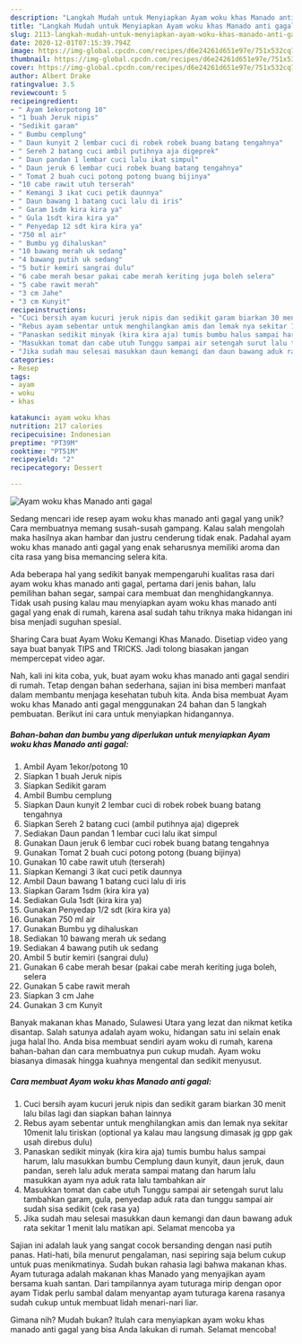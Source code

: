 ```yaml
---
description: "Langkah Mudah untuk Menyiapkan Ayam woku khas Manado anti gagal Anti Gagal"
title: "Langkah Mudah untuk Menyiapkan Ayam woku khas Manado anti gagal Anti Gagal"
slug: 2113-langkah-mudah-untuk-menyiapkan-ayam-woku-khas-manado-anti-gagal-anti-gagal
date: 2020-12-01T07:15:39.794Z
image: https://img-global.cpcdn.com/recipes/d6e24261d651e97e/751x532cq70/ayam-woku-khas-manado-anti-gagal-foto-resep-utama.jpg
thumbnail: https://img-global.cpcdn.com/recipes/d6e24261d651e97e/751x532cq70/ayam-woku-khas-manado-anti-gagal-foto-resep-utama.jpg
cover: https://img-global.cpcdn.com/recipes/d6e24261d651e97e/751x532cq70/ayam-woku-khas-manado-anti-gagal-foto-resep-utama.jpg
author: Albert Drake
ratingvalue: 3.5
reviewcount: 5
recipeingredient:
- " Ayam 1ekorpotong 10"
- "1 buah Jeruk nipis"
- "Sedikit garam"
- " Bumbu cemplung"
- " Daun kunyit 2 lembar cuci di robek robek buang batang tengahnya"
- " Sereh 2 batang cuci ambil putihnya aja digeprek"
- " Daun pandan 1 lembar cuci lalu ikat simpul"
- " Daun jeruk 6 lembar cuci robek buang batang tengahnya"
- " Tomat 2 buah cuci potong potong buang bijinya"
- "10 cabe rawit utuh terserah"
- " Kemangi 3 ikat cuci petik daunnya"
- " Daun bawang 1 batang cuci lalu di iris"
- " Garam 1sdm kira kira ya"
- " Gula 1sdt kira kira ya"
- " Penyedap 12 sdt kira kira ya"
- "750 ml air"
- " Bumbu yg dihaluskan"
- "10 bawang merah uk sedang"
- "4 bawang putih uk sedang"
- "5 butir kemiri sangrai dulu"
- "6 cabe merah besar pakai cabe merah keriting juga boleh selera"
- "5 cabe rawit merah"
- "3 cm Jahe"
- "3 cm Kunyit"
recipeinstructions:
- "Cuci bersih ayam kucuri jeruk nipis dan sedikit garam biarkan 30 menit lalu bilas lagi dan siapkan bahan lainnya"
- "Rebus ayam sebentar untuk menghilangkan amis dan lemak nya sekitar 10menit lalu tiriskan (optional ya kalau mau langsung dimasak jg gpp gak usah direbus dulu)"
- "Panaskan sedikit minyak (kira kira aja) tumis bumbu halus sampai harum, lalu masukkan bumbu Cemplung daun kunyit, daun jeruk, daun pandan, sereh lalu aduk merata sampai matang dan harum lalu masukkan ayam nya aduk rata lalu tambahkan air"
- "Masukkan tomat dan cabe utuh Tunggu sampai air setengah surut lalu tambahkan garam, gula, penyedap aduk rata dan tunggu sampai air sudah sisa sedikit (cek rasa ya)"
- "Jika sudah mau selesai masukkan daun kemangi dan daun bawang aduk rata sekitar 1 menit lalu matikan api. Selamat mencoba ya"
categories:
- Resep
tags:
- ayam
- woku
- khas

katakunci: ayam woku khas 
nutrition: 217 calories
recipecuisine: Indonesian
preptime: "PT39M"
cooktime: "PT51M"
recipeyield: "2"
recipecategory: Dessert

---
```



![Ayam woku khas Manado anti gagal](https://img-global.cpcdn.com/recipes/d6e24261d651e97e/751x532cq70/ayam-woku-khas-manado-anti-gagal-foto-resep-utama.jpg)

Sedang mencari ide resep ayam woku khas manado anti gagal yang unik? Cara membuatnya memang susah-susah gampang. Kalau salah mengolah maka hasilnya akan hambar dan justru cenderung tidak enak. Padahal ayam woku khas manado anti gagal yang enak seharusnya memiliki aroma dan cita rasa yang bisa memancing selera kita.

Ada beberapa hal yang sedikit banyak mempengaruhi kualitas rasa dari ayam woku khas manado anti gagal, pertama dari jenis bahan, lalu pemilihan bahan segar, sampai cara membuat dan menghidangkannya. Tidak usah pusing kalau mau menyiapkan ayam woku khas manado anti gagal yang enak di rumah, karena asal sudah tahu triknya maka hidangan ini bisa menjadi suguhan spesial.

Sharing Cara buat Ayam Woku Kemangi Khas Manado. Disetiap video yang saya buat banyak TIPS and TRICKS. Jadi tolong biasakan jangan mempercepat video agar.


Nah, kali ini kita coba, yuk, buat ayam woku khas manado anti gagal sendiri di rumah. Tetap dengan bahan sederhana, sajian ini bisa memberi manfaat dalam membantu menjaga kesehatan tubuh kita. Anda bisa membuat Ayam woku khas Manado anti gagal menggunakan 24 bahan dan 5 langkah pembuatan. Berikut ini cara untuk menyiapkan hidangannya.

<!--inarticleads1-->

##### Bahan-bahan dan bumbu yang diperlukan untuk menyiapkan Ayam woku khas Manado anti gagal:

1. Ambil  Ayam 1ekor/potong 10
1. Siapkan 1 buah Jeruk nipis
1. Siapkan Sedikit garam
1. Ambil  Bumbu cemplung
1. Siapkan  Daun kunyit 2 lembar cuci di robek robek buang batang tengahnya
1. Siapkan  Sereh 2 batang cuci (ambil putihnya aja) digeprek
1. Sediakan  Daun pandan 1 lembar cuci lalu ikat simpul
1. Gunakan  Daun jeruk 6 lembar cuci robek buang batang tengahnya
1. Gunakan  Tomat 2 buah cuci potong potong (buang bijinya)
1. Gunakan 10 cabe rawit utuh (terserah)
1. Siapkan  Kemangi 3 ikat cuci petik daunnya
1. Ambil  Daun bawang 1 batang cuci lalu di iris
1. Siapkan  Garam 1sdm (kira kira ya)
1. Sediakan  Gula 1sdt (kira kira ya)
1. Gunakan  Penyedap 1/2 sdt (kira kira ya)
1. Gunakan 750 ml air
1. Gunakan  Bumbu yg dihaluskan
1. Sediakan 10 bawang merah uk sedang
1. Sediakan 4 bawang putih uk sedang
1. Ambil 5 butir kemiri (sangrai dulu)
1. Gunakan 6 cabe merah besar (pakai cabe merah keriting juga boleh, selera
1. Gunakan 5 cabe rawit merah
1. Siapkan 3 cm Jahe
1. Gunakan 3 cm Kunyit


Banyak makanan khas Manado, Sulawesi Utara yang lezat dan nikmat ketika disantap. Salah satunya adalah ayam woku, hidangan satu ini selain enak juga halal lho. Anda bisa membuat sendiri ayam woku di rumah, karena bahan-bahan dan cara membuatnya pun cukup mudah. Ayam woku biasanya dimasak hingga kuahnya mengental dan sedikit menyusut. 

<!--inarticleads2-->

##### Cara membuat Ayam woku khas Manado anti gagal:

1. Cuci bersih ayam kucuri jeruk nipis dan sedikit garam biarkan 30 menit lalu bilas lagi dan siapkan bahan lainnya
1. Rebus ayam sebentar untuk menghilangkan amis dan lemak nya sekitar 10menit lalu tiriskan (optional ya kalau mau langsung dimasak jg gpp gak usah direbus dulu)
1. Panaskan sedikit minyak (kira kira aja) tumis bumbu halus sampai harum, lalu masukkan bumbu Cemplung daun kunyit, daun jeruk, daun pandan, sereh lalu aduk merata sampai matang dan harum lalu masukkan ayam nya aduk rata lalu tambahkan air
1. Masukkan tomat dan cabe utuh Tunggu sampai air setengah surut lalu tambahkan garam, gula, penyedap aduk rata dan tunggu sampai air sudah sisa sedikit (cek rasa ya)
1. Jika sudah mau selesai masukkan daun kemangi dan daun bawang aduk rata sekitar 1 menit lalu matikan api. Selamat mencoba ya


Sajian ini adalah lauk yang sangat cocok bersanding dengan nasi putih panas. Hati-hati, bila menurut pengalaman, nasi sepiring saja belum cukup untuk puas menikmatinya. Sudah bukan rahasia lagi bahwa makanan khas. Ayam tuturaga adalah makanan khas Manado yang menyajikan ayam bersama kuah santan. Dari tampilannya ayam tuturaga mirip dengan opor ayam Tidak perlu sambal dalam menyantap ayam tuturaga karena rasanya sudah cukup untuk membuat lidah menari-nari liar. 

Gimana nih? Mudah bukan? Itulah cara menyiapkan ayam woku khas manado anti gagal yang bisa Anda lakukan di rumah. Selamat mencoba!
